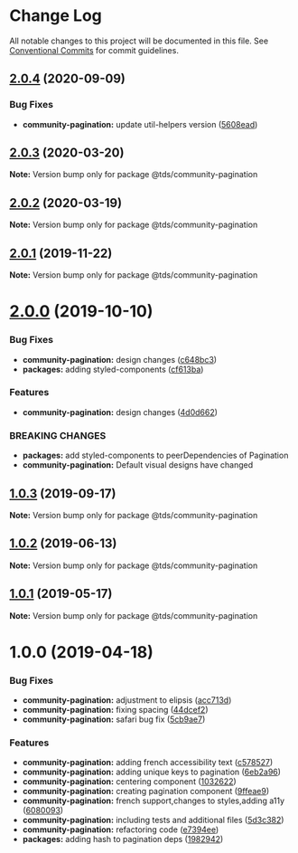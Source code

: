 # Change Log

All notable changes to this project will be documented in this file.
See [Conventional Commits](https://conventionalcommits.org) for commit guidelines.

## [2.0.4](https://github.com/telus/tds-community/compare/@tds/community-pagination@2.0.3...@tds/community-pagination@2.0.4) (2020-09-09)


### Bug Fixes

* **community-pagination:** update util-helpers version ([5608ead](https://github.com/telus/tds-community/commit/5608ead0196621e3114300129c769721cdcbcab6))





## [2.0.3](https://github.com/telus/tds-community/compare/@tds/community-pagination@2.0.2...@tds/community-pagination@2.0.3) (2020-03-20)

**Note:** Version bump only for package @tds/community-pagination





## [2.0.2](https://github.com/telus/tds-community/compare/@tds/community-pagination@2.0.1...@tds/community-pagination@2.0.2) (2020-03-19)

**Note:** Version bump only for package @tds/community-pagination





## [2.0.1](https://github.com/telus/tds-community/compare/@tds/community-pagination@2.0.0...@tds/community-pagination@2.0.1) (2019-11-22)

**Note:** Version bump only for package @tds/community-pagination





# [2.0.0](https://github.com/telus/tds-community/compare/@tds/community-pagination@1.0.3...@tds/community-pagination@2.0.0) (2019-10-10)


### Bug Fixes

* **community-pagination:** design changes ([c648bc3](https://github.com/telus/tds-community/commit/c648bc3))
* **packages:** adding styled-components ([cf613ba](https://github.com/telus/tds-community/commit/cf613ba))


### Features

* **community-pagination:** design changes ([4d0d662](https://github.com/telus/tds-community/commit/4d0d662))


### BREAKING CHANGES

* **packages:** add styled-components to peerDependencies of Pagination
* **community-pagination:** Default visual designs have changed





## [1.0.3](https://github.com/telus/tds-community/compare/@tds/community-pagination@1.0.2...@tds/community-pagination@1.0.3) (2019-09-17)

**Note:** Version bump only for package @tds/community-pagination





## [1.0.2](https://github.com/telus/tds-community/compare/@tds/community-pagination@1.0.1...@tds/community-pagination@1.0.2) (2019-06-13)

**Note:** Version bump only for package @tds/community-pagination





## [1.0.1](https://github.com/telus/tds-community/compare/@tds/community-pagination@1.0.0...@tds/community-pagination@1.0.1) (2019-05-17)

**Note:** Version bump only for package @tds/community-pagination





# 1.0.0 (2019-04-18)


### Bug Fixes

* **community-pagination:** adjustment to elipsis ([acc713d](https://github.com/telus/tds-community/commit/acc713d))
* **community-pagination:** fixing spacing ([44dcef2](https://github.com/telus/tds-community/commit/44dcef2))
* **community-pagination:** safari bug fix ([5cb9ae7](https://github.com/telus/tds-community/commit/5cb9ae7))


### Features

* **community-pagination:** adding french accessibility text ([c578527](https://github.com/telus/tds-community/commit/c578527))
* **community-pagination:** adding unique keys to pagination ([6eb2a96](https://github.com/telus/tds-community/commit/6eb2a96))
* **community-pagination:** centering component ([1032622](https://github.com/telus/tds-community/commit/1032622))
* **community-pagination:** creating pagination component ([9ffeae9](https://github.com/telus/tds-community/commit/9ffeae9))
* **community-pagination:** french support,changes to styles,adding a11y ([6080093](https://github.com/telus/tds-community/commit/6080093))
* **community-pagination:** including tests and additional files ([5d3c382](https://github.com/telus/tds-community/commit/5d3c382))
* **community-pagination:** refactoring code ([e7394ee](https://github.com/telus/tds-community/commit/e7394ee))
* **packages:** adding hash to pagination deps ([1982942](https://github.com/telus/tds-community/commit/1982942))
